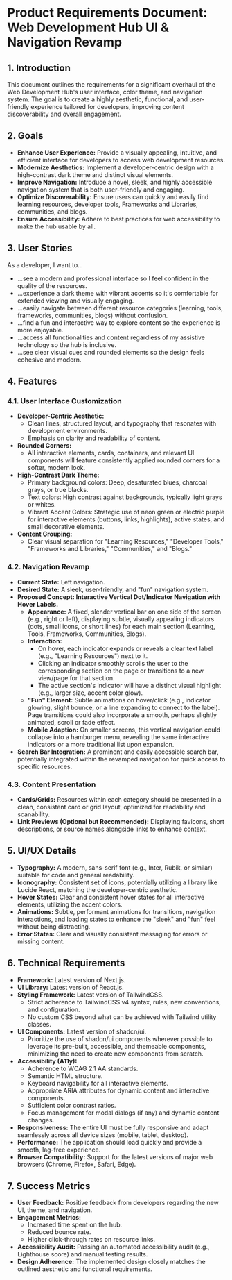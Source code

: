 # Product Requirements Document: Web Development Hub UI & Navigation Revamp

## 1. Introduction

This document outlines the requirements for a significant overhaul of the Web Development Hub's user interface, color theme, and navigation system. The goal is to create a highly aesthetic, functional, and user-friendly experience tailored for developers, improving content discoverability and overall engagement.

## 2. Goals

- **Enhance User Experience:** Provide a visually appealing, intuitive, and efficient interface for developers to access web development resources.
- **Modernize Aesthetics:** Implement a developer-centric design with a high-contrast dark theme and distinct visual elements.
- **Improve Navigation:** Introduce a novel, sleek, and highly accessible navigation system that is both user-friendly and engaging.
- **Optimize Discoverability:** Ensure users can quickly and easily find learning resources, developer tools, Frameworks and Libraries, communities, and blogs.
- **Ensure Accessibility:** Adhere to best practices for web accessibility to make the hub usable by all.

## 3. User Stories

As a developer, I want to...

- ...see a modern and professional interface so I feel confident in the quality of the resources.
- ...experience a dark theme with vibrant accents so it's comfortable for extended viewing and visually engaging.
- ...easily navigate between different resource categories (learning, tools, frameworks, communities, blogs) without confusion.
- ...find a fun and interactive way to explore content so the experience is more enjoyable.
- ...access all functionalities and content regardless of my assistive technology so the hub is inclusive.
- ...see clear visual cues and rounded elements so the design feels cohesive and modern.

## 4. Features

### 4.1. User Interface Customization

- **Developer-Centric Aesthetic:**
  - Clean lines, structured layout, and typography that resonates with development environments.
  - Emphasis on clarity and readability of content.
- **Rounded Corners:**
  - All interactive elements, cards, containers, and relevant UI components will feature consistently applied rounded corners for a softer, modern look.
- **High-Contrast Dark Theme:**
  - Primary background colors: Deep, desaturated blues, charcoal grays, or true blacks.
  - Text colors: High contrast against backgrounds, typically light grays or whites.
  - Vibrant Accent Colors: Strategic use of neon green or electric purple for interactive elements (buttons, links, highlights), active states, and small decorative elements.
- **Content Grouping:**
  - Clear visual separation for "Learning Resources," "Developer Tools," "Frameworks and Libraries," "Communities," and "Blogs."

### 4.2. Navigation Revamp

- **Current State:** Left navigation.
- **Desired State:** A sleek, user-friendly, and "fun" navigation system.
- **Proposed Concept: Interactive Vertical Dot/Indicator Navigation with Hover Labels.**
  - **Appearance:** A fixed, slender vertical bar on one side of the screen (e.g., right or left), displaying subtle, visually appealing indicators (dots, small icons, or short lines) for each main section (Learning, Tools, Frameworks, Communities, Blogs).
  - **Interaction:**
    - On hover, each indicator expands or reveals a clear text label (e.g., "Learning Resources") next to it.
    - Clicking an indicator smoothly scrolls the user to the corresponding section on the page or transitions to a new view/page for that section.
    - The active section's indicator will have a distinct visual highlight (e.g., larger size, accent color glow).
  - **"Fun" Element:** Subtle animations on hover/click (e.g., indicator glowing, slight bounce, or a line expanding to connect to the label). Page transitions could also incorporate a smooth, perhaps slightly animated, scroll or fade effect.
  - **Mobile Adaption:** On smaller screens, this vertical navigation could collapse into a hamburger menu, revealing the same interactive indicators or a more traditional list upon expansion.
- **Search Bar Integration:** A prominent and easily accessible search bar, potentially integrated within the revamped navigation for quick access to specific resources.

### 4.3. Content Presentation

- **Cards/Grids:** Resources within each category should be presented in a clean, consistent card or grid layout, optimized for readability and scanability.
- **Link Previews (Optional but Recommended):** Displaying favicons, short descriptions, or source names alongside links to enhance context.

## 5. UI/UX Details

- **Typography:** A modern, sans-serif font (e.g., Inter, Rubik, or similar) suitable for code and general readability.
- **Iconography:** Consistent set of icons, potentially utilizing a library like Lucide React, matching the developer-centric aesthetic.
- **Hover States:** Clear and consistent hover states for all interactive elements, utilizing the accent colors.
- **Animations:** Subtle, performant animations for transitions, navigation interactions, and loading states to enhance the "sleek" and "fun" feel without being distracting.
- **Error States:** Clear and visually consistent messaging for errors or missing content.

## 6. Technical Requirements

- **Framework:** Latest version of Next.js.
- **UI Library:** Latest version of React.js.
- **Styling Framework:** Latest version of TailwindCSS.
  - Strict adherence to TailwindCSS v4 syntax, rules, new conventions, and configuration.
  - No custom CSS beyond what can be achieved with Tailwind utility classes.
- **UI Components:** Latest version of shadcn/ui.
  - Prioritize the use of shadcn/ui components wherever possible to leverage its pre-built, accessible, and themeable components, minimizing the need to create new components from scratch.
- **Accessibility (A11y):**
  - Adherence to WCAG 2.1 AA standards.
  - Semantic HTML structure.
  - Keyboard navigability for all interactive elements.
  - Appropriate ARIA attributes for dynamic content and interactive components.
  - Sufficient color contrast ratios.
  - Focus management for modal dialogs (if any) and dynamic content changes.
- **Responsiveness:** The entire UI must be fully responsive and adapt seamlessly across all device sizes (mobile, tablet, desktop).
- **Performance:** The application should load quickly and provide a smooth, lag-free experience.
- **Browser Compatibility:** Support for the latest versions of major web browsers (Chrome, Firefox, Safari, Edge).

## 7. Success Metrics

- **User Feedback:** Positive feedback from developers regarding the new UI, theme, and navigation.
- **Engagement Metrics:**
  - Increased time spent on the hub.
  - Reduced bounce rate.
  - Higher click-through rates on resource links.
- **Accessibility Audit:** Passing an automated accessibility audit (e.g., Lighthouse score) and manual testing results.
- **Design Adherence:** The implemented design closely matches the outlined aesthetic and functional requirements.
